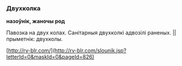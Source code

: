 ### Двухколка
**назоўнік, жаночы род**

Павозка на двух колах. Санітарныя двухколкі адвозілі раненых. || прыметнік: двухколы.

<a rel="author">[http://rv-blr.com/](http://rv-blr.com/slounik.jsp?letterId=0&maskId=0&pageId=826)</a>
